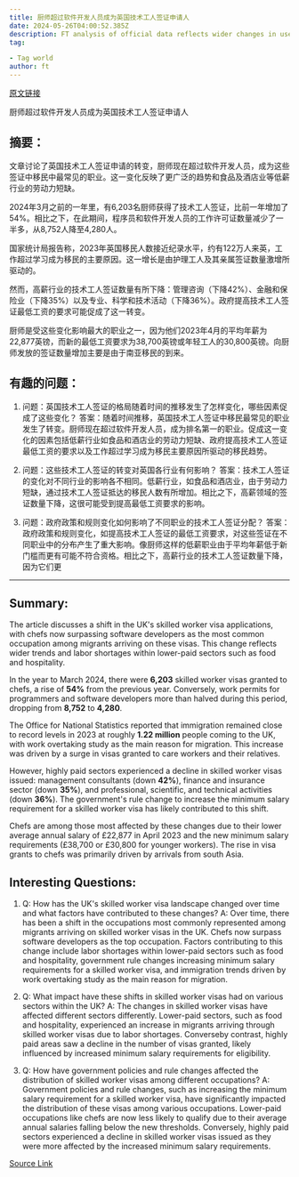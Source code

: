 ```yaml
---
title: 厨师超过软件开发人员成为英国技术工人签证申请人
date: 2024-05-26T04:00:52.385Z
description: FT analysis of official data reflects wider changes in use of hiring route
tag: 

- Tag world
author: ft
---
```


[原文链接](https://ft.com/content/0e276992-89a3-4046-b005-e66b4b9147c0)

厨师超过软件开发人员成为英国技术工人签证申请人

## 摘要：
文章讨论了英国技术工人签证申请的转变，厨师现在超过软件开发人员，成为这些签证中移民中最常见的职业。这一变化反映了更广泛的趋势和食品及酒店业等低薪行业的劳动力短缺。

2024年3月之前的一年里，有6,203名厨师获得了技术工人签证，比前一年增加了54%。相比之下，在此期间，程序员和软件开发人员的工作许可证数量减少了一半多，从8,752人降至4,280人。

国家统计局报告称，2023年英国移民人数接近纪录水平，约有122万人来英，工作超过学习成为移民的主要原因。这一增长是由护理工人及其亲属签证数量激增所驱动的。

然而，高薪行业的技术工人签证数量有所下降：管理咨询（下降42%）、金融和保险业（下降35%）以及专业、科学和技术活动（下降36%）。政府提高技术工人签证最低工资的要求可能促成了这一转变。

厨师是受这些变化影响最大的职业之一，因为他们2023年4月的平均年薪为22,877英镑，而新的最低工资要求为38,700英镑或年轻工人的30,800英镑。向厨师发放的签证数量增加主要是由于南亚移民的到来。

## 有趣的问题：

1. 问题：英国技术工人签证的格局随着时间的推移发生了怎样变化，哪些因素促成了这些变化？
   答案：随着时间推移，英国技术工人签证中移民最常见的职业发生了转变。厨师现在超过软件开发人员，成为排名第一的职业。促成这一变化的因素包括低薪行业如食品和酒店业的劳动力短缺、政府提高技术工人签证最低工资的要求以及工作超过学习成为移民主要原因所驱动的移民趋势。

2. 问题：这些技术工人签证的转变对英国各行业有何影响？
   答案：技术工人签证的变化对不同行业的影响各不相同。低薪行业，如食品和酒店业，由于劳动力短缺，通过技术工人签证抵达的移民人数有所增加。相比之下，高薪领域的签证数量下降，这很可能受到提高最低工资要求的影响。

3. 问题：政府政策和规则变化如何影响了不同职业的技术工人签证分配？
   答案：政府政策和规则变化，如提高技术工人签证的最低工资要求，对这些签证在不同职业中的分布产生了重大影响。像厨师这样的低薪职业由于平均年薪低于新门槛而更有可能不符合资格。相比之下，高薪行业的技术工人签证数量下降，因为它们更

---

## Summary:
The article discusses a shift in the UK's skilled worker visa applications, with chefs now surpassing software developers as the most common occupation among migrants arriving on these visas. This change reflects wider trends and labor shortages within lower-paid sectors such as food and hospitality.

In the year to March 2024, there were **6,203** skilled worker visas granted to chefs, a rise of **54%** from the previous year. Conversely, work permits for programmers and software developers more than halved during this period, dropping from **8,752** to **4,280**.

The Office for National Statistics reported that immigration remained close to record levels in 2023 at roughly **1.22 million** people coming to the UK, with work overtaking study as the main reason for migration. This increase was driven by a surge in visas granted to care workers and their relatives.

However, highly paid sectors experienced a decline in skilled worker visas issued: management consultants (down **42%**), finance and insurance sector (down **35%**), and professional, scientific, and technical activities (down **36%**). The government's rule change to increase the minimum salary requirement for a skilled worker visa has likely contributed to this shift.

Chefs are among those most affected by these changes due to their lower average annual salary of £22,877 in April 2023 and the new minimum salary requirements (£38,700 or £30,800 for younger workers). The rise in visa grants to chefs was primarily driven by arrivals from south Asia.

## Interesting Questions:
1. Q: How has the UK's skilled worker visa landscape changed over time and what factors have contributed to these changes?
   A: Over time, there has been a shift in the occupations most commonly represented among migrants arriving on skilled worker visas in the UK. Chefs now surpass software developers as the top occupation. Factors contributing to this change include labor shortages within lower-paid sectors such as food and hospitality, government rule changes increasing minimum salary requirements for a skilled worker visa, and immigration trends driven by work overtaking study as the main reason for migration.
   
2. Q: What impact have these shifts in skilled worker visas had on various sectors within the UK?
   A: The changes in skilled worker visas have affected different sectors differently. Lower-paid sectors, such as food and hospitality, experienced an increase in migrants arriving through skilled worker visas due to labor shortages. Converseby contrast, highly paid areas saw a decline in the number of visas granted, likely influenced by increased minimum salary requirements for eligibility.
   
3. Q: How have government policies and rule changes affected the distribution of skilled worker visas among different occupations?
   A: Government policies and rule changes, such as increasing the minimum salary requirement for a skilled worker visa, have significantly impacted the distribution of these visas among various occupations. Lower-paid occupations like chefs are now less likely to qualify due to their average annual salaries falling below the new thresholds. Conversely, highly paid sectors experienced a decline in skilled worker visas issued as they were more affected by the increased minimum salary requirements.

[Source Link](https://ft.com/content/0e276992-89a3-4046-b005-e66b4b9147c0)

